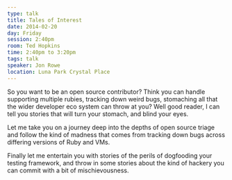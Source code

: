 ```yaml
---
type: talk
title: Tales of Interest
date: 2014-02-20
day: Friday
session: 2:40pm
room: Ted Hopkins
time: 2:40pm to 3:20pm
tags: talk
speaker: Jon Rowe
location: Luna Park Crystal Place
---
```


So you want to be an open source contributor? Think you can handle supporting multiple rubies, tracking down weird bugs, stomaching all that the wider developer eco system can throw at you? Well good reader, I can tell you stories that will turn your stomach, and blind your eyes.

Let me take you on a journey deep into the depths of open source triage and follow the kind of madness that comes from tracking down bugs across differing versions of Ruby and VMs.

Finally let me entertain you with stories of the perils of dogfooding your testing framework, and throw in some stories about the kind of hackery you can commit with a bit of mischievousness.
